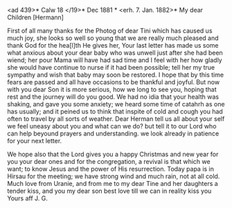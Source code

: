 <ad 439>* Calw 18 </19>* Dec 1881 <Sonntag>*
 <erh. 7. Jan. 1882>*
My dear Children [Hermann]

First of all many thanks for the Photog of dear Tini which has caused us much joy, she looks so well so young that we are really much pleased and thank God for the hea[l]th He gives her, Your last letter has made us some what anxious about your dear baby who was unwell just after she had been wiend; her pour Mama will have had sad time and I feel with her how gladly she would have continue to nurse if it had been possible; tell her my true sympathy and wish that baby may soon be restored. I hope that by this time fears are passed and all have occasions to be thankful and joyful. But now with you dear Son it is more serious, how we long to see you, hoping that rest and the journey will do you good. We had no idia that your health was shaking, and gave you some anxiety; we heard some time of catahrh as one has usually; and it peined us to think that inspite of cold and cough you had often to travel by all sorts of weather. Dear Herman tell us all about your self we feel uneasy about you and what can we do? but tell it to our Lord who can help beyound prayers and understanding. we look already in patience for your next letter.

We hope also that the Lord gives you a happy Christmas and new year for you your dear ones and for the congregation, a revival is that which we want; to know Jesus and the power of His resurrection. Today papa is in Hirsau for the meeting; we have strong wind and much rain, not at all cold. 
Much love from Uranie, and from me to my dear Tine and her daughters a tender kiss, and you my dear son best love till we can in reality kiss you  Yours aff J. G.
